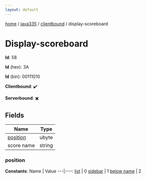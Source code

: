 ```yaml
---
layout: default
---
```


[home](/)  /  [java335](/protocol/java335)  /  [clientbound](/protocol/java335/clientbound)  /  display-scoreboard

# Display-scoreboard

**Id**: 58

**Id** (hex): 3A

**Id** (bin): 00111010

**Clientbound**: ✔️

**Serverbound**: ✖️

## Fields

Name | Type
---|---
[position](#position) | ubyte
score name | string

### position

**Constants**:
Name | Value
---|:---:
[list](position_list) | 0
[sidebar](position_sidebar) | 1
[below name](position_below-name) | 2

